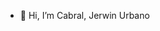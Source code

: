 
- 👋 Hi, I’m Cabral, Jerwin Urbano
<!-- - 👀 I’m interested in 
- 🌱 I’m currently learning ...
- 💞️ I’m looking to collaborate on ...
- 📫 How to reach me ... -->

<!---
jerwin05/jerwin05 is a ✨ special ✨ repository because its `README.md` (this file) appears on your GitHub profile.
You can click the Preview link to take a look at your changes.
--->
